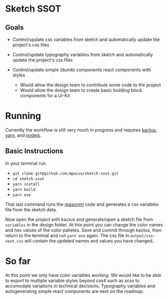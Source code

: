 # Sketch SSOT

## Goals

* Control/update css variables from sketch and automatically update the project's css files

* Control/update typography variables from sketch and automatically update the project's css files

* Control/update simple (dumb) components react components with styles
  * Would allow the design team to contribute some code to the project
  * Would allow the design team to create basic building block components for a UI-Kit

# Running

Currently the workflow is still very much in progress and requires [kactus](https://kactus.io/), [yarn](https://yarnpkg.com/en/), and [nodejs](https://nodejs.org/en/).

## Basic Instructions

In your terminal run

* `git clone git@github.com:mpaiva/sketch-ssot.git`
* `cd sketch-ssot`
* `yarn install`
* `yarn build`
* `yarn exe`

That last command runs the [reasonml](https://reasonml.github.io/) code and generates a css variables file from the sketch data.

Now open the project with kactus and generate/open a sketch file from `variables` in the design folder. At this point you can change the color names and hex values of the color palletes. Save and commit through kactus, then return to the terminal and run `yarn exe` again. The css file in `output/css-next.css` will contain the updated names and values you have changed.

# So far

At this point we only have color variables working. We would like to be able to export to multiple variable styles beyond css4 such as scss to accomodate variations in technical decisions. Typography variables and autogenerating simple react components are next on the roadmap.
